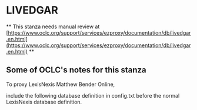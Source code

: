 # LIVEDGAR
** This stanza needs manual review at [https://www.oclc.org/support/services/ezproxy/documentation/db/livedgar.en.html](https://www.oclc.org/support/services/ezproxy/documentation/db/livedgar.en.html) **

## Some of OCLC's notes for this stanza

To proxy LexisNexis Matthew Bender Online,

include the following database definition in config.txt  before the normal LexisNexis database definition.
